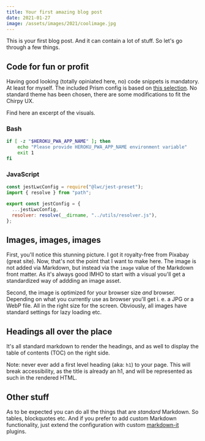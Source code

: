```yaml
---
title: Your first amazing blog post
date: 2021-01-27
image: /assets/images/2021/coolimage.jpg
---
```


This is your first blog post. And it can contain a lot of stuff. So let's go through a few things.

## Code for fun or profit

Having good looking (totally opiniated here, no) code snippets is mandatory. At least for myself. The included Prism config is based on [this selection](https://prismjs.com/download.html#themes=prism-coy&languages=markup+css+clike+javascript+bash+docker+java+regex+ruby+rust+scala+shell-session+typescript&plugins=show-language+toolbar). No standard theme has been chosen, there are some modifications to fit the Chirpy UX.

Find here an excerpt of the visuals.

### Bash

```bash
if [ -z "$HEROKU_PWA_APP_NAME" ]; then
    echo "Please provide HEROKU_PWA_APP_NAME environment variable"
    exit 1
fi
```

### JavaScript

```javascript
const jestLwcConfig = require("@lwc/jest-preset");
import { resolve } from "path";

export const jestConfig = {
  ...jestLwcConfig,
  resolver: resolve(__dirname, "../utils/resolver.js"),
};
```

## Images, images, images

First, you'll notice this stunning picture. I got it royalty-free from Pixabay (great site). Now, that's not the point that I want to make here. The image is not added via Markdown, but instead via the `image` value of the Markdown front matter. As it's always good IMHO to start with a visual you'll get a standardized way of addding an image asset.

Second, the image is optimized for your browser size _and_ browser. Depending on what you currently use as browser you'll get i. e. a JPG or a WebP file. All in the right size for the screen. Obviously, all images have standard settings for lazy loading etc.

## Headings all over the place

It's all standard markdown to render the headings, and as well to display the table of contents (TOC) on the right side.

Note: never ever add a first level heading (aka: `h1`) to your page. This will break accessibility, as the title is already an h1, and will be represented as such in the rendered HTML.

## Other stuff

As to be expected you can do all the things that are _standard_ Markdown. So tables, blockquotes etc. And if you prefer to add custom Markdown functionality, just extend the configuration with custom [markdown-it](https://github.com/markdown-it/markdown-it) plugins.
